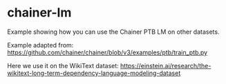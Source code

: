 # chainer-lm

Example showing how you can use the Chainer PTB LM on other datasets.

Example adapted from: https://github.com/chainer/chainer/blob/v3/examples/ptb/train_ptb.py

Here we use it on the WikiText dataset: https://einstein.ai/research/the-wikitext-long-term-dependency-language-modeling-dataset
